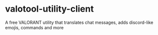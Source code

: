 # valotool-utility-client
A free VALORANT utility that translates chat messages, adds discord-like emojis, commands and more
